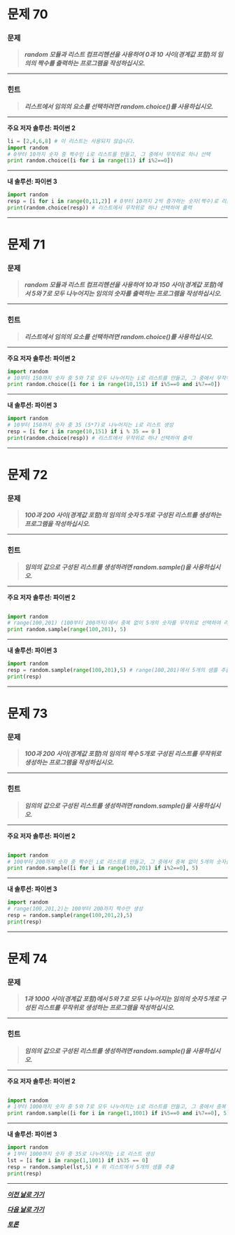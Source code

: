# 문제 70

### **문제**

> **_random 모듈과 리스트 컴프리헨션을 사용하여 0과 10 사이(경계값 포함)의 임의의 짝수를 출력하는 프로그램을 작성하십시오._**

---

### 힌트

> **_리스트에서 임의의 요소를 선택하려면 random.choice()를 사용하십시오._**

---

**주요 저자 솔루션: 파이썬 2**

```python
li = [2,4,6,8] # 이 리스트는 사용되지 않습니다.
import random
# 0부터 10까지 숫자 중 짝수인 i로 리스트를 만들고, 그 중에서 무작위로 하나 선택
print random.choice([i for i in range(11) if i%2==0])
```

---

**내 솔루션: 파이썬 3**

```python
import random
resp = [i for i in range(0,11,2)] # 0부터 10까지 2씩 증가하는 숫자(짝수)로 리스트 생성
print(random.choice(resp)) # 리스트에서 무작위로 하나 선택하여 출력
```

---

# 문제 71

### **문제**

> **_random 모듈과 리스트 컴프리헨션을 사용하여 10과 150 사이(경계값 포함)에서 5와 7로 모두 나누어지는 임의의 숫자를 출력하는 프로그램을 작성하십시오._**

---

### 힌트

> **_리스트에서 임의의 요소를 선택하려면 random.choice()를 사용하십시오._**

---

**주요 저자 솔루션: 파이썬 2**

```python
import random
# 10부터 150까지 숫자 중 5와 7로 모두 나누어지는 i로 리스트를 만들고, 그 중에서 무작위로 하나 선택
print random.choice([i for i in range(10,151) if i%5==0 and i%7==0])
```

---

**내 솔루션: 파이썬 3**

```python
import random
# 10부터 150까지 숫자 중 35 (5*7)로 나누어지는 i로 리스트 생성
resp = [i for i in range(10,151) if i % 35 == 0 ]
print(random.choice(resp)) # 리스트에서 무작위로 하나 선택하여 출력
```

---

# 문제 72

### **문제**

> **_100과 200 사이(경계값 포함)의 임의의 숫자 5개로 구성된 리스트를 생성하는 프로그램을 작성하십시오._**

---

### 힌트

> **_임의의 값으로 구성된 리스트를 생성하려면 random.sample()을 사용하십시오._**

---

**주요 저자 솔루션: 파이썬 2**

```python

import random
# range(100,201) (100부터 200까지)에서 중복 없이 5개의 숫자를 무작위로 선택하여 리스트 생성
print random.sample(range(100,201), 5)
```

---

**내 솔루션: 파이썬 3**

```python
import random
resp = random.sample(range(100,201),5) # range(100,201)에서 5개의 샘플 추출
print(resp)
```

---

# 문제 73

### **문제**

> **_100과 200 사이(경계값 포함)의 임의의 짝수 5개로 구성된 리스트를 무작위로 생성하는 프로그램을 작성하십시오._**

---

### 힌트

> **_임의의 값으로 구성된 리스트를 생성하려면 random.sample()을 사용하십시오._**

---

**주요 저자 솔루션: 파이썬 2**

```python

import random
# 100부터 200까지 숫자 중 짝수인 i로 리스트를 만들고, 그 중에서 중복 없이 5개의 숫자를 무작위로 선택
print random.sample([i for i in range(100,201) if i%2==0], 5)

```

---

**내 솔루션: 파이썬 3**

```python
import random
# range(100,201,2)는 100부터 200까지 짝수만 생성
resp = random.sample(range(100,201,2),5)
print(resp)
```

---

# 문제 74

### **문제**

> **_1과 1000 사이(경계값 포함)에서 5와 7로 모두 나누어지는 임의의 숫자 5개로 구성된 리스트를 무작위로 생성하는 프로그램을 작성하십시오._**

---

### 힌트

> **_임의의 값으로 구성된 리스트를 생성하려면 random.sample()을 사용하십시오._**

---

**주요 저자 솔루션: 파이썬 2**

```python

import random
# 1부터 1000까지 숫자 중 5와 7로 모두 나누어지는 i로 리스트를 만들고, 그 중에서 중복 없이 5개의 숫자를 무작위로 선택
print random.sample([i for i in range(1,1001) if i%5==0 and i%7==0], 5)
```

---

**내 솔루션: 파이썬 3**

```python
import random
# 1부터 1000까지 숫자 중 35로 나누어지는 i로 리스트 생성
lst = [i for i in range(1,1001) if i%35 == 0]
resp = random.sample(lst,5) # 위 리스트에서 5개의 샘플 추출
print(resp)
```

---

[**_이전 날로 가기_**](https://github.com/darkprinx/100-plus-Python-programming-exercises-extended/blob/master/Status/Day_17.md "17일차")

[**_다음 날로 가기_**](https://github.com/darkprinx/100-plus-Python-programming-exercises-extended/blob/master/Status/Day_19.md "19일차")

[**_토론_**](https://github.com/darkprinx/100-plus-Python-programming-exercises-extended/issues/3)
